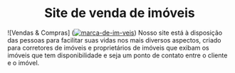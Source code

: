 <h1 align="center"> Site de venda de imóveis </h1>
![Vendas & Compras] (<a href="https://ibb.co/xqFLVLJ"><img src="https://i.ibb.co/xqFLVLJ/marca-de-im-veis.jpg" alt="marca-de-im-veis" border="0"></a>)
Nosso site está à disposição das pessoas para facilitar suas vidas nos mais diversos aspectos, criado para corretores de imóveis e proprietários de imóveis que exibam os imóveis que tem disponibilidade e seja um ponto de contato entre o cliente e o imóvel.
